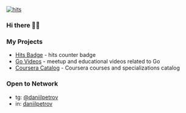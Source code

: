 [![hits](https://hits.deltapapa.io/dp92987.svg)](https://github.com/dp92987/hits-badge)

### Hi there 👋🏻

### My Projects

- [Hits Badge](https://github.com/dp92987/hits-badge) - hits counter badge
- [Go Videos](https://github.com/dp92987/go-videos-ru) - meetup and educational videos related to Go
- [Coursera Catalog](https://github.com/dp92987/coursera-catalog) - Coursera courses and specializations catalog

### Open to Network

- tg: [@daniilpetrov](https://t.me/daniilpetrov)
- in: [daniilpetrov](https://www.linkedin.com/in/daniilpetrov/)

<!--
**dp92987/dp92987** is a ✨ _special_ ✨ repository because its `README.md` (this file) appears on your GitHub profile.

Here are some ideas to get you started:

- 🔭 I’m currently working on ...
- 🌱 I’m currently learning ...
- 👯 I’m looking to collaborate on ...
- 🤔 I’m looking for help with ...
- 💬 Ask me about ...
- 📫 How to reach me: ...
- 😄 Pronouns: ...
- ⚡ Fun fact: ...
-->
